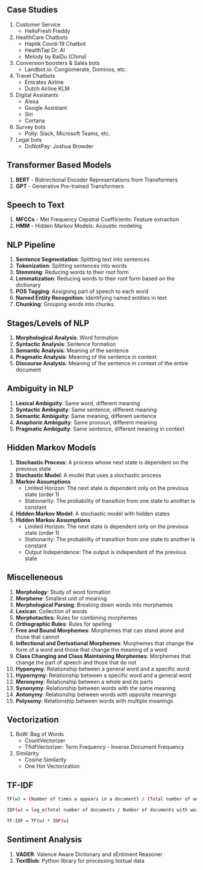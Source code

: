 ## Case Studies

1. Customer Service 
    - HelloFresh Freddy
2. HealthCare Chatbots
    - Haptik Covid-19 Chatbot
    - HealthTap Dr. AI
    - Melody by BaiDu (China)
3. Conversion boosters & Sales bots
    - Landbot.io: Conglomerate, Dominos, etc.
4. Travel Chatbots
    - Emirates Airline
    - Dutch Airline KLM
5. Digital Assistants
    - Alexa
    - Google Assistant
    - Siri
    - Cortana
6. Survey bots
    - Polly: Slack, Microsoft Teams, etc.
7. Legal bots
    - DoNotPay: Joshua Browder

## Transformer Based Models

1. **BERT** - Bidirectional Encoder Representations from Transformers
2. **GPT** - Generative Pre-trained Transformers

## Speech to Text

1. **MFCCs** - Mel Frequency Cepstral Coefficients: Feature extraction
2. **HMM** - Hidden Markov Models: Acoustic modeling

## NLP Pipeline

1. **Sentence Segmentation**: Splitting text into sentences
2. **Tokenization**: Splitting sentences into words
3. **Stemming**: Reducing words to their root form
4. **Lemmatization**: Reducing words to their root form based on the dictionary
5. **POS Tagging**: Assigning part of speech to each word
6. **Named Entity Recognition**: Identifying named entities in text
7. **Chunking**: Grouping words into chunks

## Stages/Levels of NLP

1. **Morphological Analysis**: Word formation
2. **Syntactic Analysis**: Sentence formation
3. **Semantic Analysis**: Meaning of the sentence
4. **Pragmatic Analysis**: Meaning of the sentence in context
5. **Discourse Analysis**: Meaning of the sentence in context of the entire document

## Ambiguity in NLP

1. **Lexical Ambiguity**: Same word, different meaning
2. **Syntactic Ambiguity**: Same sentence, different meaning
3. **Semantic Ambiguity**: Same meaning, different sentence
4. **Anaphoric Ambiguity**: Same pronoun, different meaning
5. **Pragmatic Ambiguity**: Same sentence, different meaning in context

## Hidden Markov Models

1. **Stochastic Process**: A process whose next state is dependent on the previous state
2. **Stochastic Model**: A model that uses a stochastic process
3. **Markov Assumptions**
    - Limited Horizon: The next state is dependent only on the previous state (order 1)
    - Stationarity: The probability of transition from one state to another is constant
4. **Hidden Markov Model**: A stochastic model with hidden states
5. **Hidden Markov Assumptions**
    - Limited Horizon: The next state is dependent only on the previous state (order 1)
    - Stationarity: The probability of transition from one state to another is constant
    - Output Independence: The output is independent of the previous state

## Miscelleneous

1. **Morphology**: Study of word formation
2. **Morphene**: Smallest unit of meaning
3. **Morphological Parsing**: Breaking down words into morphemes
4. **Lexican**: Collection of words
5. **Morphotactics**: Rules for combining morphemes
6. **Orthographic Rules**: Rules for spelling
7. **Free and Bound Morphemes**: Morphemes that can stand alone and those that cannot
8. **Inflectional and Derivational Morphemes**: Morphemes that change the form of a word and those that change the meaning of a word
9. **Class Changing and Class Maintaining Morphemes**: Morphemes that change the part of speech and those that do not
10. **Hyponymy**: Relationship between a general word and a specific word
11. **Hypernymy**: Relationship between a specific word and a general word
12. **Meronymy**: Relationship between a whole and its parts
13. **Synonymy**: Relationship between words with the same meaning
14. **Antonymy**: Relationship between words with opposite meanings
15. **Polysemy**: Relationship between words with multiple meanings

## Vectorization

1. BoW: Bag of Words
    - CountVectorizer
    - TfidfVectorizer: Term Frequency - Inverse Document Frequency
2. Similarity
    - Cosine Similarity
    - One Hot Vectorization

## TF-IDF

```bash
TF(w) = (Number of times w appears in a document) / (Total number of words in the document)

IDF(w) = log_e(Total number of documents / Number of documents with word w in it)

TF-IDF = TF(w) * IDF(w)
```

## Sentiment Analysis

1. **VADER**: Valence Aware Dictionary and sEntiment Reasoner
2. **TextBlob**: Python library for processing textual data